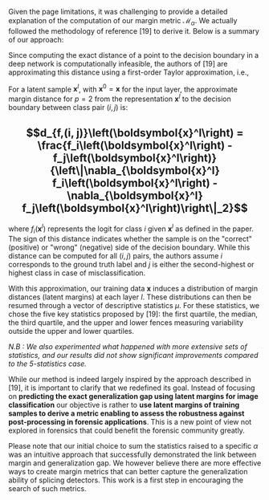 Given the page limitations, it was challenging to provide a detailed explanation of the computation of our margin metric $\mathcal{M}_{\alpha}$. We actually followed the methodology of reference [19] to derive it. Below is a summary of our approach:

Since computing the exact distance of a point to the decision boundary in a deep network is computationally infeasible, the authors of [19] are approximating this distance using a first-order Taylor approximation, i.e., 

For a latent sample $\boldsymbol{x}^l$, with $\boldsymbol{x}^0 = \boldsymbol{x}$ for the input layer, the approximate margin distance for $p=2$ from the representation $\boldsymbol{x}^l$ to the decision boundary between class pair $(i, j)$ is:


##  $$d_{f,(i, j)}\left(\boldsymbol{x}^l\right) = \frac{f_i\left(\boldsymbol{x}^l\right) - f_j\left(\boldsymbol{x}^l\right)}{\left\|\nabla_{\boldsymbol{x}^l} f_i\left(\boldsymbol{x}^l\right) - \nabla_{\boldsymbol{x}^l} f_j\left(\boldsymbol{x}^l\right)\right\|_2}$$

where $f_i\left(\boldsymbol{x}^l\right)$ represents the logit for class $i$ given $\boldsymbol{x}^l$ as defined in the paper. The sign of this distance indicates whether the sample is on the "correct" (positive) or "wrong" (negative) side of the decision boundary. While this distance can be computed for all $(i, j)$ pairs, the authors assume $i$ corresponds to the ground truth label and $j$ is either the second-highest or highest class in case of misclassification. 

With this approximation, our training data $\boldsymbol{x}$ induces a distribution of margin distances (latent margins) at each layer $l$. These distributions can then be resumed through a vector of descriptive statistics $\mu$. For these statistics, we chose the five key statistics proposed by [19]: the first quartile, the median, the third quartile, and the upper and lower fences measuring variability outside the upper and lower quartiles. 

*N.B : We also experimented what happened with more extensive sets of statistics, and our results did not show significant improvements compared to the 5-statistics case.*

While our method is indeed largely inspired by the approach described in [19], it is important to clarify that we redefined its goal. Instead of focusing on **predicting the exact generalization gap using latent margins for image classification** our objective is rather to **use latent margins of training samples to derive a metric enabling to assess the robustness against post-processing in forensic applications**. This is a new point of view not explored in forensics that could benefit the forensic community greatly. 

Please note that our initial choice to sum the statistics raised to a specific $\alpha$ was an intuitive approach that successfully demonstrated the link between margin and generalization gap. We however believe there are more effective ways to create margin metrics that can better capture the generalization ability of splicing detectors. This work is a first step in encouraging the search of such metrics.
